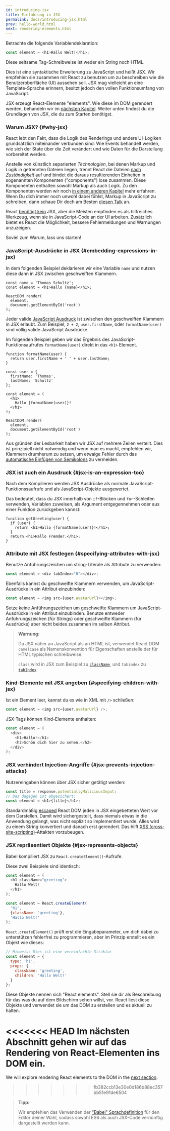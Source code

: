```yaml
---
id: introducing-jsx
title: Einführung in JSX
permalink: docs/introducing-jsx.html
prev: hello-world.html
next: rendering-elements.html
---
```


Betrachte die folgende Variablendeklaration:

```js
const element = <h1>Hallo Welt!</h1>;
```

Diese seltsame Tag-Schreibweise ist weder ein String noch HTML.

Dies ist eine syntaktische Erweiterung zu JavaScript und heißt JSX. Wir empfehlen sie zusammen mit React zu benutzen um zu beschreiben wie die Benutzeroberfläche (UI) aussehen soll. JSX mag vielleicht an eine Template-Sprache erinnern, besitzt jedoch den vollen Funktionsumfang von JavaScript.

JSX erzeugt React-Elemente "elements". Wie diese im DOM gerendert werden, behandeln wir im [nächsten Kapitel](/docs/rendering-elements.html). Weiter unten findest du die Grundlagen von JSX, die du zum Starten benötigst.

### Warum JSX? {#why-jsx}

React lebt den Fakt, dass die Logik des Renderings und andere UI-Logiken grundsätzlich miteinander verbunden sind: Wie Events behandelt werden, wie sich der State über die Zeit verändert und wie Daten für die Darstellung vorbereitet werden.

Anstelle von künstlich separierten *Technologien*, bei denen Markup und Logik in getrennten Dateien liegen, trennt React die Dateien [nach *Zuständigkeit*](https://en.wikipedia.org/wiki/Separation_of_concerns) auf und bindet die daraus resultierenden Einheiten in sogenannten Komponenten ("components") lose zusammen. Diese Komponenten enthalten sowohl Markup als auch Logik. Zu den Komponenten werden wir noch [in einem anderen Kapitel](/docs/components-and-props.html) mehr erfahren. Wenn Du dich immer noch unwohl dabei fühlst, Markup in JavaScript zu schreiben, dann schaue Dir doch am Besten [diesen Talk](https://www.youtube.com/watch?v=x7cQ3mrcKaY) an.

React [benötigt kein](/docs/react-without-jsx.html) JSX, aber die Meisten empfinden es als hilfreiches Werkzeug, wenn sie in JavaScript-Code an der UI arbeiten. Zusätzlich bietet es React die Möglichkeit, bessere Fehlermeldungen und Warnungen anzuzeigen.

Soviel zum Warum, lass uns starten!

### JavaScript-Ausdrücke in JSX {#embedding-expressions-in-jsx}

In dem folgenden Beispiel deklarieren wir eine Variable `name` und nutzen diese dann in JSX zwischen geschweiften Klammern.

```js{1,2}
const name = 'Thomas Schultz';
const element = <h1>Hallo {name}</h1>;

ReactDOM.render(
  element,
  document.getElementById('root')
);
```

Jeder valide [JavaScript Ausdruck](https://developer.mozilla.org/de/docs/Web/JavaScript/Guide/Ausdruecke_und_Operatoren#Expressions) ist zwischen den geschweiften Klammern in JSX erlaubt. Zum Beispiel, `2 + 2`, `user.firstName`, oder `formatName(user)` sind völlig valide JavaScript Ausdrücke.

Im folgenden Beispiel geben wir das Ergebnis des JavaScript-Funktionsaufrufes `formatName(user)` direkt in das `<h1>` Element.

```js{12}
function formatName(user) {
  return user.firstName + ' ' + user.lastName;
}

const user = {
  firstName: 'Thomas',
  lastName: 'Schultz'
};

const element = (
  <h1>
    Hallo {formatName(user)}!
  </h1>
);

ReactDOM.render(
  element,
  document.getElementById('root')
);
```

[](codepen://introducing-jsx)

Aus gründen der Lesbarkeit haben wir JSX auf mehrere Zeilen verteilt. Dies ist prinzipiell nicht notwendig und wenn man es macht, empfehlen wir, Klammern drumherum zu setzen, um etwaige Fehler durch das [automatische Einfügen von Semikolons](https://stackoverflow.com/q/2846283) zu vermeiden.

### JSX ist auch ein Ausdruck {#jsx-is-an-expression-too}

Nach dem Kompilieren werden JSX Ausdrücke als normale JavaScript-Funktionssaufrufe und als JavaScript-Objekte ausgewertet.

Das bedeutet, dass du JSX innerhalb von `if`-Blöcken und `for`-Schleifen verwenden, Variablen zuweisen, als Argument entgegennehmen oder aus einer Funktion zurückgeben kannst:

```js{3,5}
function getGreeting(user) {
  if (user) {
    return <h1>Hallo {formatName(user)}!</h1>;
  }
  return <h1>Hallo Fremder.</h1>;
}
```

### Attribute mit JSX festlegen {#specifying-attributes-with-jsx}

Benutze Anführungszeichen um string-Literale als Attribute zu verwenden:

```js
const element = <div tabIndex="0"></div>;
```

Ebenfalls kannst du geschweifte Klammern verwenden, um JavaScript-Ausdrücke in ein Attribut einzubinden:

```js
const element = <img src={user.avatarUrl}></img>;
```

Setze keine Anführungszeichen um geschweifte Klammern um JavaScript-Ausdrücke in ein Attribut einzubinden. Benutze entweder Anführungszeichen (für Strings) oder geschweifte Klammern (für Ausdrücke) aber nicht beides zusammen im selben Attribut.

>**Warnung:**
>
>Da JSX näher an JavaScript als an HTML ist, verwendet React DOM `camelCase` als Namenskonvention für Eigenschaften anstelle der für HTML typischen schreibweise.
>
>`class` wird in JSX zum Beispiel zu [`className`](https://developer.mozilla.org/en-US/docs/Web/API/Element/className), und `tabindex` zu [`tabIndex`](https://developer.mozilla.org/en-US/docs/Web/API/HTMLElement/tabIndex).

### Kind-Elemente mit JSX angeben {#specifying-children-with-jsx}

Ist ein Element leer, kannst du es wie in XML mit `/>` schließen:

```js
const element = <img src={user.avatarUrl} />;
```

JSX-Tags können Kind-Elemente enthalten:

```js
const element = (
  <div>
    <h1>Hallo!</h1>
    <h2>Schön dich hier zu sehen.</h2>
  </div>
);
```

### JSX verhindert Injection-Angriffe {#jsx-prevents-injection-attacks}

Nutzereingaben können über JSX sicher getätigt werden:

```js
const title = response.potentiallyMaliciousInput;
// Das dagegen ist abgesichert:
const element = <h1>{title}</h1>;
```

Standardmäßig [escaped](https://stackoverflow.com/questions/7381974/which-characters-need-to-be-escaped-on-html) React DOM jeden in JSX eingebetteten Wert vor dem Darstellen. Damit wird sichergestellt, dass niemals etwas in die Anwendung gelangt, was nicht explizit so implementiert wurde. Alles wird zu einem String konvertiert und danach erst gerendert. Das hilft [XSS (cross-site-scripting)](https://en.wikipedia.org/wiki/Cross-site_scripting)-Attakten vorzubeugen.

### JSX repräsentiert Objekte {#jsx-represents-objects}

Babel kompiliert JSX zu `React.createElement()`-Aufrufe.

Diese zwei Beispiele sind identisch:

```js
const element = (
  <h1 className="greeting">
    Hallo Welt!
  </h1>
);
```

```js
const element = React.createElement(
  'h1',
  {className: 'greeting'},
  'Hallo Welt!'
);
```

`React.createElement()` prüft erst die Eingabeparameter, um dich dabei zu unterstützen fehlerfrei zu programmieren, aber im Prinzip erstellt es ein Objekt wie dieses:

```js
// Hinweis: Dies ist eine vereinfachte Struktur
const element = {
  type: 'h1',
  props: {
    className: 'greeting',
    children: 'Hallo Welt!'
  }
};
```

Diese Objekte nennen sich "React elements". Stell sie dir als Beschreibung für das was du auf dem Bildschirm sehen willst, vor. React liest diese Objekte und verwendet sie um das DOM zu erstellen und es aktuell zu halten.

<<<<<<< HEAD
Im nächsten Abschnitt gehen wir auf das Rendering von React-Elementen ins DOM ein.
=======
We will explore rendering React elements to the DOM in the [next section](/docs/rendering-elements.html).
>>>>>>> fb382ccb13e30e0d186b88ec357bb51e91de6504

>**Tipp:**
>
>Wir empfehlen das Verwenden der ["Babel" Sprachdefinition](https://babeljs.io/docs/editors) für den Editor deiner Wahl, sodass sowohl ES6 als auch JSX-Code vernünftig dargestellt werden kann.
